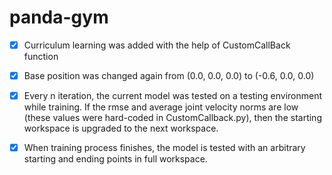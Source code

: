 # panda-gym
- [X] Curriculum learning was added with the help of CustomCallBack function
- [X] Base position was changed again from (0.0, 0.0, 0.0) to (-0.6, 0.0, 0.0)
- [X] Every n iteration, the current model was tested on a testing environment while training. If the rmse and average joint velocity norms are low (these values were hard-coded in CustomCallback.py), then the starting workspace is upgraded to the next workspace.
- [X] When training process finishes, the model is tested with an arbitrary starting and ending points in full workspace.


